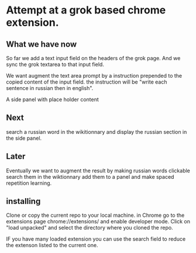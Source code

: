 # Attempt at a grok based chrome extension.

## What we have now

So far we add a text input field on the headers of the grok page.
And we sync the grok textarea to that input field.

We want augment the text area prompt by a instruction prepended to the
copied content of the input field. the instruction will be "write each sentence
in russian then in english".

A side panel with place holder content

## Next

search a russian  word in the wikitionnary and display the russian section in the
side panel. 

## Later

Eventually we want to augment the result by making russian words clickable 
search them in the wiktionnary add them to a panel and make spaced repetition learning.

## installing 

Clone or copy the current repo to your local machine. in Chrome go to the
extensions page chrome://extensions/ and enable developer mode. Click on "load
unpacked" and select the directory where you cloned the repo.

IF you have many loaded extension you can use the search field to reduce the extenson listed to the current one.
